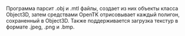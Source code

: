 Программа парсит .obj и .mtl файлы, создает из них объекты класса Object3D, затем средствами OpenTK отрисовывает каждый полигон, сохраненный в Object3D. Также поддерживается загрузка текстур в формате .jpeg, .png и .bmp.